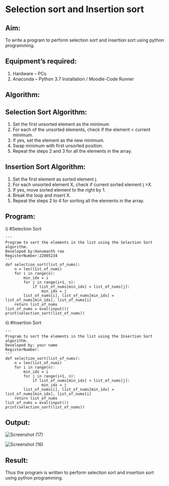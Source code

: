 # Selection sort and Insertion sort
## Aim:
To write a program to perform selection sort and insertion sort using python programming.
## Equipment’s required:
1.	Hardware – PCs
2.	Anaconda – Python 3.7 Installation / Moodle-Code Runner
## Algorithm:
## Selection Sort Algorithm:
1.	Set the first unsorted element as the minimum
2.	For each of the unsorted elements, check if the element < current minimum.
3.	If yes, set the element as the new minimum.
4.	Swap minimum with first unsorted position.
5.	Repeat the steps 2 and 3 for all the elements in the array.
## Insertion Sort Algorithm:
1.	Set the first element as sorted element j.
2.	For each unsorted element X, check if current sorted element j >X.
3.	If yes, move sorted element to the right by 1.
4.	Break the loop and insert X.
5.	Repeat the steps 2 to 4 for sorting all the elements in the array.
## Program:
i)	#Selection Sort
```
''' 
Program to sort the elements in the list using the Selection Sort algorithm.
Developed by:Hanumanth rao
RegisterNumber:22005234
'''
def selection_sort(list_of_nums):
    n = len(list_of_nums)
    for i in range(n): 
        min_idx = i 
        for j in range(i+1, n): 
            if list_of_nums[min_idx] > list_of_nums[j]: 
                min_idx = j 
        list_of_nums[i], list_of_nums[min_idx] = list_of_nums[min_idx], list_of_nums[i] 
    return list_of_nums
list_of_nums = eval(input())
print(selection_sort(list_of_nums))
```
ii)	#Insertion Sort
```
''' 
Program to sort the elements in the list using the Insertion Sort algorithm.
Developed by: your name
RegisterNumber: 
'''
def selection_sort(list_of_nums):
    n = len(list_of_nums)
    for i in range(n): 
        min_idx = i 
        for j in range(i+1, n): 
            if list_of_nums[min_idx] > list_of_nums[j]: 
                min_idx = j 
        list_of_nums[i], list_of_nums[min_idx] = list_of_nums[min_idx], list_of_nums[i] 
    return list_of_nums
list_of_nums = eval(input())
print(selection_sort(list_of_nums))
```

## Output:
![Screenshot (17)](https://user-images.githubusercontent.com/121033192/214801355-cccab9ef-853f-4ee9-b9a1-94cb6b4462cf.png)

![Screenshot (16)](https://user-images.githubusercontent.com/121033192/214801161-671d098b-9957-4b7a-b8c5-ec3ddd7229f5.png)

## Result:
Thus the program is written to perform selection sort and insertion sort using python programming.
